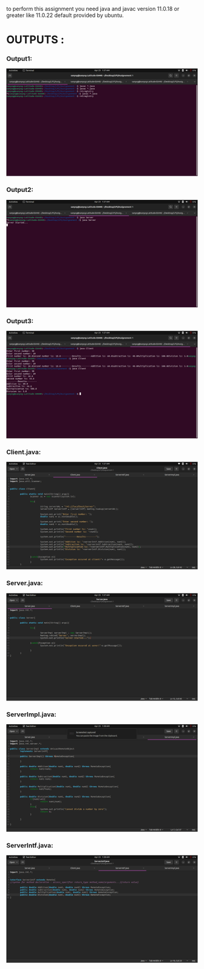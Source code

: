 to perform this assignment you need java and javac version 11.0.18 or greater like 11.0.22 default provided by ubuntu. 

# OUTPUTS : 

### Output1: 

<img src="./images/Screenshot from 2024-04-23 01-27-20.png">

### Output2: 

<img src="./images/Screenshot from 2024-04-23 01-27-28.png">

### Output3: 

<img src="./images/Screenshot from 2024-04-23 01-27-36.png">

### Client.java: 

<img src="./images/Screenshot from 2024-04-23 01-28-04.png">

### Server.java: 

<img src="./images/Screenshot from 2024-04-23 01-27-55.png">

### ServerImpl.java: 

<img src="./images/Screenshot from 2024-04-23 01-28-18.png">

### ServerIntf.java: 

<img src="./images/Screenshot from 2024-04-23 01-28-12.png">

